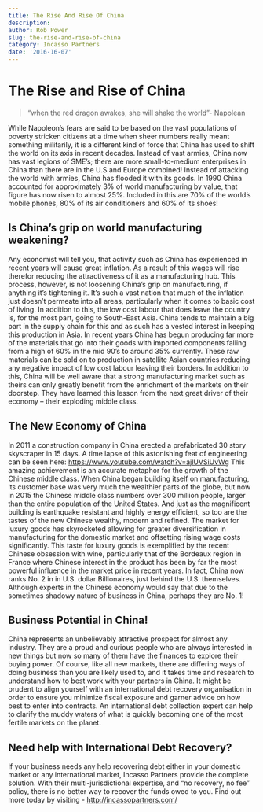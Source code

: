 ```yaml
---
title: The Rise And Rise Of China
description:
author: Rob Power
slug: the-rise-and-rise-of-china
category: Incasso Partners
date: '2016-16-07'
---
```

# The Rise and Rise of China

>  “when the red dragon awakes, she will shake the world”- Napolean

While Napoleon’s fears are said to be based on the vast populations of poverty stricken citizens at a time when sheer numbers really meant something militarily, it is a different kind of force that China has used to shift the world on its axis in recent decades. Instead of vast armies, China now has vast legions of SME’s; there are more small-to-medium enterprises in China than there are in the U.S and Europe combined! Instead of attacking the world with armies, China has flooded it with its goods. In 1990 China accounted for approximately 3% of world manufacturing by value, that figure has now risen to almost 25%. Included in this are 70% of the world’s mobile phones, 80% of its air conditioners and 60% of its shoes!
## Is China’s grip on world manufacturing weakening?
Any economist will tell you, that activity such as China has experienced in recent years will cause great inflation. As a result of this wages will rise therefor reducing the attractiveness of it as a manufacturing hub. This process, however, is not loosening China’s grip on manufacturing, if anything it’s tightening it. It’s such a vast nation that much of the inflation just doesn’t permeate into all areas, particularly when it comes to basic cost of living. In addition to this, the low cost labour that does leave the country is, for the most part, going to South-East Asia. China tends to maintain a big part in the supply chain for this and as such has a vested interest in keeping this production in Asia. In recent years China has begun producing far more of the materials that go into their goods with imported components falling from a high of 60% in the mid 90’s to around 35% currently. These raw materials can be sold on to production in satellite Asian countries reducing any negative impact of low cost labour leaving their borders. In addition to this, China will be well aware that a strong manufacturing market such as theirs can only greatly benefit from the enrichment of the markets on their doorstep. They have learned this lesson from the next great driver of their economy – their exploding middle class.
## The New Economy of China
In 2011 a construction company in China erected a prefabricated 30 story skyscraper in 15 days. A time lapse of this astonishing feat of engineering can be seen here:
https://www.youtube.com/watch?v=ajlUVSiUvWg
This amazing achievement is an accurate metaphor for the growth of the Chinese middle class. When China began building itself on manufacturing, its customer base was very much the wealthier parts of the globe, but now in 2015 the Chinese middle class numbers over 300 million people, larger than the entire population of the United States. And just as the magnificent building is earthquake resistant and highly energy efficient, so too are the tastes of the new Chinese wealthy, modern and refined.  The market for luxury goods has skyrocketed allowing for greater diversification in manufacturing for the domestic market and offsetting rising wage costs significantly.  This taste for luxury goods is exemplified by the recent Chinese obsession with wine, particularly that of the Bordeaux region in France where Chinese interest in the product has been by far the most powerful influence in the market price in recent years. In fact, China now ranks No. 2 in in U.S. dollar Billionaires, just behind the U.S. themselves. Although experts in the Chinese economy would say that due to the sometimes shadowy nature of business in China, perhaps they are No. 1!
## Business Potential in China!
China represents an unbelievably attractive prospect for almost any industry. They are a proud and curious people who are always interested in new things but now so many of them have the finances to explore their buying power. Of course, like all new markets, there are differing ways of doing business than you are likely used to, and it takes time and research to understand how to best work with your partners in China. It might be prudent to align yourself with an international debt recovery organisation in order to ensure you minimize fiscal exposure and garner advice on how best to enter into contracts. An international debt collection expert can help to clarify the muddy waters of what is quickly becoming one of the most fertile markets on the planet.
## Need help with International Debt Recovery?
If your business needs any help recovering debt either in your domestic market or any international market, Incasso Partners provide the complete solution. With their multi-jurisdictional expertise, and “no recovery, no fee” policy, there is no better way to recover the funds owed to you.
Find out more today by visiting - http://incassopartners.com/

